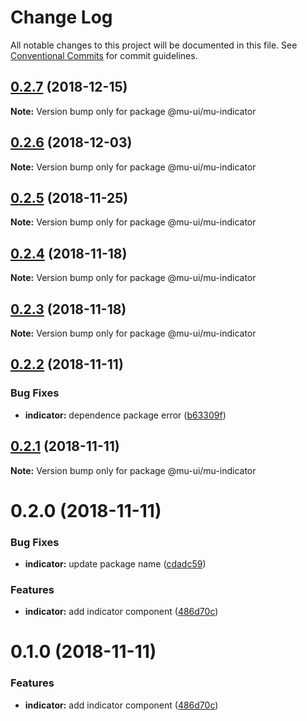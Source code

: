 # Change Log

All notable changes to this project will be documented in this file.
See [Conventional Commits](https://conventionalcommits.org) for commit guidelines.

## [0.2.7](https://github.com/mu-ui/mu-ui/compare/@mu-ui/mu-indicator@0.2.6...@mu-ui/mu-indicator@0.2.7) (2018-12-15)

**Note:** Version bump only for package @mu-ui/mu-indicator





## [0.2.6](https://github.com/mu-ui/mu-ui/compare/@mu-ui/mu-indicator@0.2.5...@mu-ui/mu-indicator@0.2.6) (2018-12-03)

**Note:** Version bump only for package @mu-ui/mu-indicator





## [0.2.5](https://github.com/mu-ui/mu-ui/compare/@mu-ui/mu-indicator@0.2.4...@mu-ui/mu-indicator@0.2.5) (2018-11-25)

**Note:** Version bump only for package @mu-ui/mu-indicator





## [0.2.4](https://github.com/mu-ui/mu-ui/compare/@mu-ui/mu-indicator@0.2.3...@mu-ui/mu-indicator@0.2.4) (2018-11-18)

**Note:** Version bump only for package @mu-ui/mu-indicator





## [0.2.3](https://github.com/mu-ui/mu-ui/compare/@mu-ui/mu-indicator@0.2.2...@mu-ui/mu-indicator@0.2.3) (2018-11-18)

**Note:** Version bump only for package @mu-ui/mu-indicator





## [0.2.2](https://github.com/mu-ui/mu-ui/compare/@mu-ui/mu-indicator@0.2.1...@mu-ui/mu-indicator@0.2.2) (2018-11-11)


### Bug Fixes

* **indicator:** dependence package error ([b63309f](https://github.com/mu-ui/mu-ui/commit/b63309f))





## [0.2.1](https://github.com/mu-ui/mu-ui/compare/@mu-ui/mu-indicator@0.2.0...@mu-ui/mu-indicator@0.2.1) (2018-11-11)

**Note:** Version bump only for package @mu-ui/mu-indicator





# 0.2.0 (2018-11-11)


### Bug Fixes

* **indicator:** update package name ([cdadc59](https://github.com/mu-ui/mu-ui/commit/cdadc59))


### Features

* **indicator:** add indicator component ([486d70c](https://github.com/mu-ui/mu-ui/commit/486d70c))









# 0.1.0 (2018-11-11)


### Features

* **indicator:** add indicator component ([486d70c](https://github.com/mu-ui/mu-ui/commit/486d70c))
